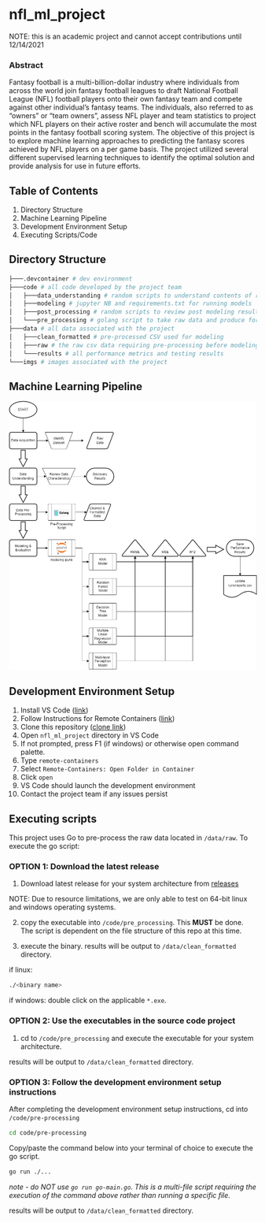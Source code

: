 # nfl_ml_project

NOTE: this is an academic project and cannot accept contributions until 12/14/2021

### Abstract

Fantasy football is a multi-billion-dollar industry where individuals from across the world join fantasy football leagues to draft National Football League (NFL) football players onto their own fantasy team and compete against other individual’s fantasy teams. The individuals, also referred to as “owners” or “team owners”, assess NFL player and team statistics to project which NFL players on their active roster and bench will accumulate the most points in the fantasy football scoring system. The objective of this project is to explore machine learning approaches to predicting the fantasy scores achieved by NFL players on a per game basis. The project utilized several different supervised learning techniques to identify the optimal solution and provide analysis for use in future efforts.

## Table of Contents

1. Directory Structure
2. Machine Learning Pipeline
3. Development Environment Setup
4. Executing Scripts/Code

## Directory Structure

```bash
├───.devcontainer # dev environment
├───code # all code developed by the project team
│   ├───data_understanding # random scripts to understand contents of raw data
│   ├───modeling # jupyter NB and requirements.txt for running models
│   ├───post_processing # random scripts to review post modeling results
│   └───pre_processing # golang script to take raw data and produce formatted csv
├───data # all data associated with the project
│   ├───clean_formatted # pre-processed CSV used for modeling
│   ├───raw # the raw csv data requiring pre-processing before modeling
│   └───results # all performance metrics and testing results
└───imgs # images associated with the project
```

## Machine Learning Pipeline

![ML Pipeline](imgs/CS5644_ML_Pipeline-Detailed.drawio.png)

## Development Environment Setup

1. Install VS Code ([link](https://code.visualstudio.com/Download))
2. Follow Instructions for Remote Containers ([link](https://code.visualstudio.com/docs/remote/containers))
3. Clone this repository ([clone link](https://github.com/JeffRDay/nfl_ml_project.git))
4. Open `nfl_ml_project` directory in VS Code
5. If not prompted, press F1 (if windows) or otherwise open command palette.
6. Type `remote-containers`
7. Select `Remote-Containers: Open Folder in Container`
8. Click `open`
9. VS Code should launch the development environment
10. Contact the project team if any issues persist

## Executing scripts

This project uses Go to pre-process the raw data located in `/data/raw`. To execute the go script:

### OPTION 1: Download the latest release

1. Download latest release for your system architecture from [releases](https://github.com/JeffRDay/nfl_ml_project/releases)

NOTE: Due to resource limitations, we are only able to test on 64-bit linux and windows operating systems.

2. copy the executable into `/code/pre_processing`. This **MUST** be done. The script is dependent on the file structure of this repo at this time.

3. execute the binary. results will be output to `/data/clean_formatted` directory.

if linux:
```bash
./<binary name>
```

if windows: double click on the applicable `*.exe`.

### OPTION 2: Use the executables in the source code project

1. cd to `/code/pre_processing` and execute the executable for your system architecture.

results will be output to `/data/clean_formatted` directory.

### OPTION 3: Follow the development environment setup instructions

After completing the development environment setup instructions, cd into `/code/pre-processing`

```bash
cd code/pre-processing
```

Copy/paste the command below into your terminal of choice to execute the go script.
```bash
go run ./...
```

*note - do NOT use `go run go-main.go`. This is a multi-file script requiring the execution of the command above rather than running a specific file.*

results will be output to `/data/clean_formatted` directory.
